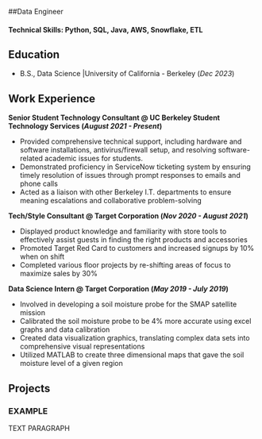 ##Data Engineer

#### Technical Skills: Python, SQL, Java, AWS, Snowflake, ETL

## Education	        		
- B.S., Data Science |University of California - Berkeley (_Dec 2023_)

## Work Experience
**Senior Student Technology Consultant @ UC Berkeley Student Technology Services (_August 2021 - Present_)**
- Provided comprehensive technical support, including hardware and software installations, antivirus/firewall setup, and resolving software-related academic issues for students.
- Demonstrated proficiency in ServiceNow ticketing system by ensuring timely resolution of issues through prompt responses to emails and phone calls
- Acted as a liaison with other Berkeley I.T. departments to ensure meaning escalations and collaborative problem-solving

**Tech/Style Consultant @ Target Corporation (_Nov 2020 - August 2021_)**
- Displayed product knowledge and familiarity with store tools to effectively assist guests in finding the right products and accessories
- Promoted Target Red Card to customers and increased signups by 10% when on shift
- Completed various floor projects by re-shifting areas of focus to maximize sales by 30%

**Data Science Intern @ Target Corporation (_May 2019 -  July 2019_)**
- Involved in developing a soil moisture probe for the SMAP satellite mission
- Calibrated the soil moisture probe to be 4% more accurate using excel graphs and data calibration
- Created data visualization graphics, translating complex data sets into comprehensive visual representations
- Utilized MATLAB to create three dimensional maps that gave the soil moisture level of a given region


## Projects
### EXAMPLE

TEXT PARAGRAPH
